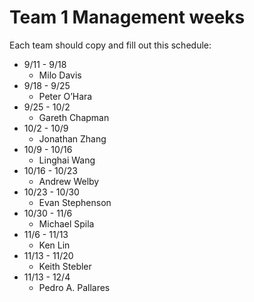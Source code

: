 # Team 1 Management weeks

Each team should copy and fill out this schedule:

* 9/11 - 9/18
	* Milo Davis
* 9/18 - 9/25
	* Peter O’Hara
* 9/25 - 10/2
	* Gareth Chapman
* 10/2 - 10/9
	* Jonathan Zhang
* 10/9 - 10/16
	* Linghai Wang
* 10/16 - 10/23
	* Andrew Welby
* 10/23 - 10/30
	* Evan Stephenson
* 10/30 - 11/6
	* Michael Spila
* 11/6 - 11/13
	* Ken Lin
* 11/13 - 11/20
	* Keith Stebler
* 11/13 - 12/4
	* Pedro A. Pallares	
